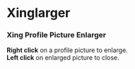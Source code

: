 # Xinglarger #
### Xing Profile Picture Enlarger ###

<b>Right click</b> on a profile picture to enlarge.<br>
<b>Left click</b> on enlarged picture to close.
